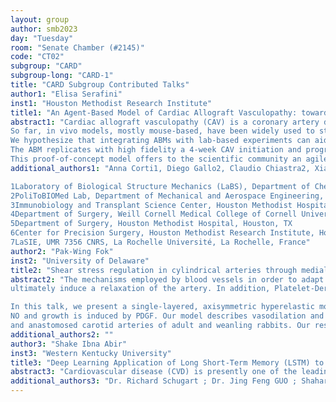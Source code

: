 ```yaml
---
layout: group
author: smb2023
day: "Tuesday"
room: "Senate Chamber (#2145)"
code: "CT02"
subgroup: "CARD"
subgroup-long: "CARD-1"
title: "CARD Subgroup Contributed Talks"
author1: "Elisa Serafini"
inst1: "Houston Methodist Research Institute"
title1: "An Agent-Based Model of Cardiac Allograft Vasculopathy: towards a Cost-Effective Platform to Better Understanding Chronic Rejection Dynamics"
abstract1: "Cardiac allograft vasculopathy (CAV) is a coronary artery disease affecting 50% of heart transplant recipients, and it is the major cause of chronic graft rejection. CAV is driven by the interplay of immunological and non-immunological factors with the infiltration of macrophages as one of the main pathological triggers, setting off a cascade of events promoting endothelial damage and vascular cell dysfunction. Since etiology and evolution of the pathology are still largely unknown, disease management remains challenging and re-transplantation is today the only long-term solution to CAV. A deep understanding of the pathology mechanobiology is fundamental to improve prevention, diagnosis, and treatment of CAV. 
So far, in vivo models, mostly mouse-based, have been widely used to study CAV, but they are resource-consuming, pose many ethical issues, and allow limited time points of investigation during experimental follow-up. Recently, agent-based models (ABMs) proved to be valid computational tools for capturing and deciphering processes at cell/tissue level, augmenting cost-effectively in vivo lab-based experiments, i.e., guaranteeing richness in observation time points while maintaining low resource consumptions. 
We hypothesize that integrating ABMs with lab-based experiments can aid classic pre-clinical research by overcoming its limitations. Accordingly, we present a bidimensional ABM of CAV in a mouse-like coronary artery cross-section, simulating the arterial wall response to two distinct stimuli: inflammation and hemodynamic disturbances, the latter in terms of low wall-shear stress (WSS), which together trigger macrophage response activation and exacerbate vascular cell activities. In addition, we performed an extensive analysis to investigate the ABM working mechanisms and gain insight on the driving parameters and the stimuli influences. 
The ABM replicates with high fidelity a 4-week CAV initiation and progression, well highlighting lumen area decreasing due to progressive intimal thickening in regions exposed to high inflammation and low WSS. The sensitivity analysis remarked that the inflammatory-related events, rather than the WSS, predominantly drive CAV, corroborating the inflammatory nature of the vasculopathy. 
This proof-of-concept model offers to the scientific community an agile computational platform to deepen CAV understanding and to support the in vivo analysis of CAV in a cost-effective fashion."
additional_authors1: "Anna Corti1, Diego Gallo2, Claudio Chiastra2, Xian C. Li3,4,5, Stefano Casarin5,6,7

1Laboratory of Biological Structure Mechanics (LaBS), Department of Chemistry, Materials and Chemical Engineering ‘Giulio Natta’, Politecnico di Milano, Milan, Italy
2PoliToBIOMed Lab, Department of Mechanical and Aerospace Engineering, Politecnico di Torino, Turin, Italy
3Immunobiology and Transplant Science Center, Houston Methodist Hospital, Houston, TX, USA
4Department of Surgery, Weill Cornell Medical College of Cornell University, New York, NY, USA
5Department of Surgery, Houston Methodist Hospital, Houston, TX
6Center for Precision Surgery, Houston Methodist Research Institute, Houston, Texas, USA
7LaSIE, UMR 7356 CNRS, La Rochelle Université, La Rochelle, France"
author2: "Pak-Wing Fok"
inst2: "University of Delaware"
title2: "Shear stress regulation in cylindrical arteries through medial growth and nitric oxide release"
abstract2: "The mechanisms employed by blood vessels in order to adapt to their hemodynamic environment are important for our general understanding of disease and development. Changes in arterial geometry are generally induced by two effects: vasodilation and/or constriction; and growth and remodeling (“G&R”). The first can occur over short periods of a few minutes, while the second usually occurs over timescales of weeks or months. The free radical Nitric oxide (NO) is one of the few biological signaling molecules that is gaseous. When smooth muscle cells internalize NO, they lengthen and
ultimately induce a relaxation of the artery. In addition, Platelet-Derived Growth Factor (PDGF) is a growth factor released by smooth muscle cells and platelets that regulates cell growth and division. 

In this talk, we present a single-layered, axisymmetric hyperelastic model for a deforming, growing artery in which the opening angle is regulated by
NO and growth is induced by PDGF. Our model describes vasodilation and G&R in a long cylindrical artery regulated by a steady-state Poiseuille flow. The transport of NO released by the endothelium is governed by a diffusion equation with a shear-stress dependent flux boundary condition. Arterial opening angle is assumed to be a Hill function of the wall-averaged NO concentration. We find that both growth and NO help to regulate shear stress with respect to the flow rate, but regulation through growth occurs only at large times. In contrast, regulation through NO is immediate but can only occur as long as the opening angle is able to continually decrease as a function of flow rate. Our model is calibrated using experimental data from ligated, control,
and anastomosed carotid arteries of adult and weanling rabbits. Our results generate shear stress/flow rate and lumen radius/flow rate curves that agree with experimental data from control and NO-inhibited rabbit carotid arteries."
additional_authors2: ""
author3: "Shake Ibna Abir"
inst3: "Western Kentucky University"
title3: "Deep Learning Application of Long Short-Term Memory (LSTM) to predict the risk factors of etiology cardiovascular disease."
abstract3: "Cardiovascular disease (CVD) is presently one of the leading causes of death, with an estimated 24.1 million people expected to be affected by 2025. Therefore, the establishment of the health care industry's objective is to gather a vast amount of data on cardiovascular disease and utilize Deep Learning (DL) algorithms to analyze the information to assist doctors in early detection and identification of potential risk factors for CVD. DL algorithms can help to discover potential patterns of diseases and symptoms based on this structured and unstructured case information. In epidemiology, this is the first prospective study on cardiovascular disease in the community free movement population, and the related risk factors can be recognized. The prediction method of cardiovascular disease based on LSTM is proposed, and the connection between LSTM and unit state is tried to ensure the correct data acquisition during operation, and the prediction method based on LSTM is realized. The original medical data of 4434 participants in the data set with 11628 observations are verified by experiments. The algorithm has an accuracy of nearly 94% and a 0.96 Matthews correlation coefficient (MCC) score."
additional_authors3: "Dr. Richard Schugart ; Dr. Jing Feng GUO ; Shaharina Shoha"
---
```

